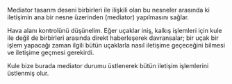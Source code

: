 Mediator tasarım deseni birbirleri ile ilişkili olan bu nesneler arasında ki iletişimin ana bir nesne üzerinden (mediator) yapılmasını sağlar.

Hava alanı kontrolünü düşünelim. Eğer uçaklar iniş, kalkış işlemleri için kule ile değil de birbirleri arasında direkt haberleşerek davransalar; bir uçak bir işlem yapacağı zaman ilgili bütün uçaklarla nasıl iletişime geçeceğini bilmesi ve iletişime geçmesi gerekirdi.


Kule bize burada mediator durumu üstlenerek bütün iletişim işlemlerini üstlenmiş olur.
